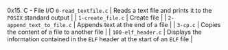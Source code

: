 0x15. C - File I/O
 `0-read_textfile.c` | Reads a text file and prints it to the `POSIX` standard output |
| `1-create_file.c` | Create file |
| `2-append_text_to_file.c` | Appends text at the end of a file |
| `3-cp.c` | Copies the content of a file to another file |
| `100-elf_header.c` | Displays the information contained in the `ELF` header at the start of an `ELF` file |
